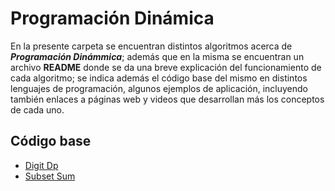# Programación Dinámica
En la presente carpeta se encuentran distintos algoritmos acerca de ***Programación Dinámmica***; además que en la misma
se encuentran un archivo **README** donde se da una breve explicación del funcionamiento de cada algoritmo; se indica además el código
base del mismo en distintos lenguajes de programación, algunos ejemplos de aplicación, incluyendo también enlaces a páginas web y
videos que desarrollan más los conceptos de cada uno.

## Código base
- [Digit Dp](DigitDp)
- [Subset Sum](SubsetSum)